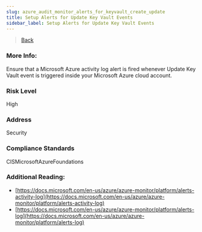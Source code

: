 ```yaml
---
slug: azure_audit_monitor_alerts_for_keyvault_create_update
title: Setup Alerts for Update Key Vault Events
sidebar_label: Setup Alerts for Update Key Vault Events
---
```

> [Back](../../azuremonitoraudit)

### More Info:
Ensure that a Microsoft Azure activity log alert is fired whenever Update Key Vault event is triggered inside your Microsoft Azure cloud account.

### Risk Level
High

### Address
Security

### Compliance Standards
CISMicrosoftAzureFoundations

### Additional Reading:
- [https://docs.microsoft.com/en-us/azure/azure-monitor/platform/alerts-activity-log](https://docs.microsoft.com/en-us/azure/azure-monitor/platform/alerts-activity-log) 
- [https://docs.microsoft.com/en-us/azure/azure-monitor/platform/alerts-log](https://docs.microsoft.com/en-us/azure/azure-monitor/platform/alerts-log) 
